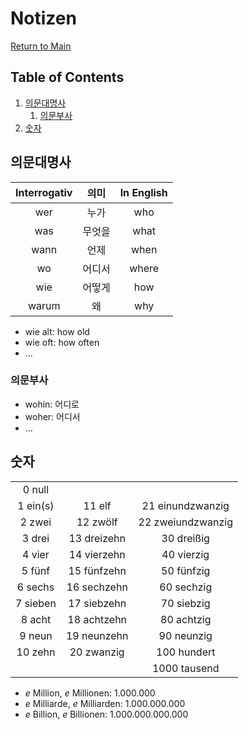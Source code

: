 # Notizen

[Return to Main](README.md)

## Table of Contents

1. [의문대명사](#의문대명사)
    1. [의문부사](#의문부사)
1. [숫자](#숫자)

## 의문대명사

| Interrogativ | 의미 | In English |
| :---: | :---: | :---: |
| wer | 누가 | who |
| was | 무엇을 | what |
| wann | 언제 | when |
| wo | 어디서 | where |
| wie | 어떻게 | how |
| warum | 왜 | why |

- wie alt: how old
- wie oft: how often
- ...

### 의문부사

- wohin: 어디로
- woher: 어디서
- ...

## 숫자

|  |  |  |
| :---: | :---: | :---: |
| 0 null |  |  |
| 1 ein(s) | 11 elf | 21 einundzwanzig |
| 2 zwei | 12 zwölf | 22 zweiundzwanzig |
| 3 drei | 13 dreizehn | 30 dreißig |
| 4 vier | 14 vierzehn | 40 vierzig |
| 5 fünf | 15 fünfzehn | 50 fünfzig |
| 6 sechs | 16 sechzehn | 60 sechzig |
| 7 sieben | 17 siebzehn | 70 siebzig |
| 8 acht | 18 achtzehn | 80 achtzig |
| 9 neun | 19 neunzehn | 90 neunzig |
| 10 zehn | 20 zwanzig | 100 hundert |
|  |  | 1000 tausend |

- _e_ Million, _e_ Millionen: 1.000.000
- _e_ Milliarde, _e_ Milliarden: 1.000.000.000
- _e_ Billion, _e_ Billionen: 1.000.000.000.000
